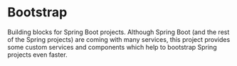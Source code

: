 # Bootstrap

Building blocks for Spring Boot projects. Although Spring Boot (and the rest of the Spring projects) are coming with many services, this project provides some custom services and components which help to bootstrap Spring projects even faster.
